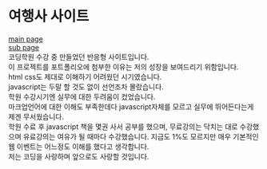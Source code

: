 # 여행사 사이트
[main page](https://zunzuniiitravelagency.netlify.app/index.html)  
[sub page](https://zunzuniiitravelagency.netlify.app/subpage/sub.html)  
코딩학원 수강 중 만들었던 반응형 사이트입니다.  
이 프로젝트를 포트폴리오에 첨부한 이유는 저의 성장을 보여드리기 위함입니다.  
html css도 제대로 이해하기 어려웠던 시기였습니다.  
javascript는 두말 할 것도 없이 선언조차 몰랐습니다.  
학원 수강시기엔 실무에 대한 두려움이 컸었습니다.  
마크업언어에 대한 이해도 부족한데다 javascript자체를 모르고 실무에 뛰어든다는게 제겐 무서웠습니다.  
학원 수료 후 javascript 책을 몇권 사서 공부를 했으며,
무료강의는 닥치는 대로 수강했으며 유료강의는 여유가 될 때마다 수강했습니다.
지금도 1%도 모르지만 매우 기본적인 웹 이벤트는 어느정도 이해를 했다고 생각합니다.  
저는 코딩을 사랑하며 앞으로도 사랑할 것입니다.


